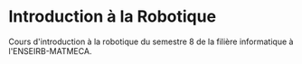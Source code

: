 # Introduction à la Robotique

Cours d'introduction à la robotique du semestre 8 de la filière informatique à
l'ENSEIRB-MATMECA. 
